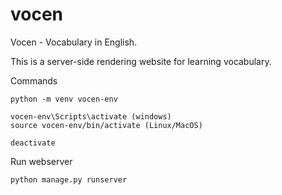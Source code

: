 # vocen

Vocen - Vocabulary in English.

This is a server-side rendering website for learning vocabulary.

Commands

```
python -m venv vocen-env

vocen-env\Scripts\activate (windows)
source vocen-env/bin/activate (Linux/MacOS)

deactivate
```

Run webserver

```
python manage.py runserver
```
